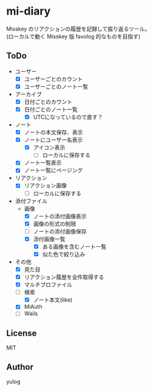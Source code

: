 # mi-diary

Misskey のリアクションの履歴を記録して振り返るツール。  
(ローカルで動く Misskey 版 favolog 的なものを目指す)

## ToDo

- ユーザー
  - [x] ユーザーごとのカウント
  - [x] ユーザーごとのノート一覧
- アーカイブ
  - [x] 日付ごとのカウント
  - [x] 日付ごとのノート一覧
    - [x] UTCになっているので直す？
- ノート
  - [x] ノートの本文保存、表示
  - [x] ノートにユーザー名表示
    - [x] アイコン表示
      - [ ] ローカルに保存する
  - [x] ノート一覧表示
  - [x] ノート一覧にページング
- リアクション
  - [x] リアクション画像
    - [ ] ローカルに保存する
- 添付ファイル
  - 画像
    - [x] ノートの添付画像表示
    - [x] 画像の形式の制限
    - [ ] ノートの添付画像保存
    - [x] 添付画像一覧
      - [x] ある画像を含むノート一覧
      - [x] 似た色で絞り込み
- その他
  - [x] 見た目
  - [x] リアクション履歴を全件取得する
  - [x] マルチプロファイル
  - [ ] 検索
    - [x] ノート本文(like)
  - [x] MiAuth
  - [ ] Wails

## License

MIT

## Author

yulog